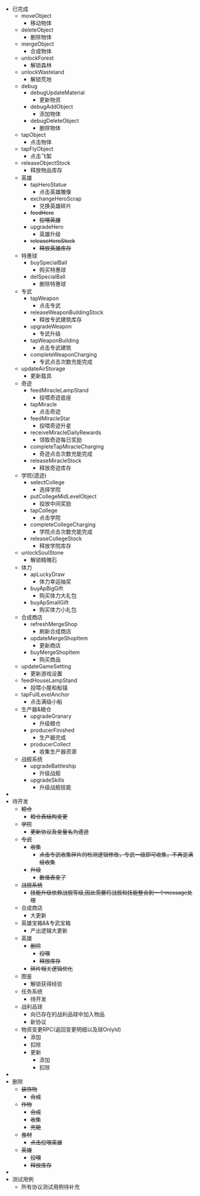 - 已完成
	- moveObject
		- 移动物体
	- deleteObject
		- 删除物体
	- mergeObject
		- 合成物体
	- unlockForest
		- 解锁森林
	- unlockWasteland
		- 解锁荒地
	- debug
		- debugUpdateMaterial
			- 更新物资
		- debugAddObject
			- 添加物体
		- debugDeleteObject
			- 删除物体
	- tapObject
		- 点击物体
	- tapFlyObject
		- 点击飞絮
	- releaseObjectStock
		- 释放物品库存
	- 英雄
		- tapHeroStatue
			- 点击英雄雕像
		- exchangeHeroScrap
			- 兑换英雄碎片
		- <s>feedHero</s>
			- <s>投喂英雄</s>
		- upgradeHero
			- 英雄升级
		- <s>releaseHeroStock</s>
			- <s>释放英雄库存</s>
	- 特惠球
		- buySpecialBall
			- 购买特惠球
		- delSpecialBall
			- 删除特惠球
	- 专武
		- tapWeapon
			- 点击专武
		- releaseWeaponBuildingStock
			- 释放专武建筑库存
		- upgradeWeapon
			- 专武升级
		- tapWeaponBuilding
			- 点击专武建筑
		- completeWeaponCharging
			- 专武点击次数充能完成
	- updateAirStorage
		- 更新载具
	- 奇迹
		- feedMiracleLampStand
			- 投喂奇迹底座
		- tapMiracle
			- 点击奇迹
		- feedMiracleStar
			- 投喂奇迹升星
		- receiveMiracleDailyRewards
			- 领取奇迹每日奖励
		- completeTapMiracleCharging
			- 奇迹点击次数充能完成
		- releaseMiracleStock
			- 释放奇迹库存
	- 学院(遗迹)
		- selectCollege
			- 选择学院
		- putCollegeMidLevelObject
			- 投放中间奖励
		- tapCollege
			- 点击学院
		- completeCollegeCharging
			- 学院点击次数充能完成
		- releaseCollegeStock
			- 释放学院库存
	- unlockSoulStone
		- 解锁精魄石
	- 体力
		- apLuckyDraw
			- 体力幸运抽奖
		- buyApBigGift
			- 购买体力大礼包
		- buyApSmallGift
			- 购买体力小礼包
	- 合成商店
		- refreshMergeShop
			- 刷新合成商店
		- updateMergeShopItem
			- 更新商店
		- buyMergeShopItem
			- 购买商品
	- updateGameSetting
		- 更新游戏设置
	- feedHouseLampStand
		- 投喂小屋和船锚
	- tapFullLevelAnchor
		- 点击满级小船
	- 生产器&粮仓
		- upgradeGranary
			- 升级粮仓
		- producerFinished
			- 生产器完成
		- producerCollect
			- 收集生产器资源
	- 战舰系统
		- upgradeBattleship
			- 升级战舰
		- upgradeSkills
			- 升级战舰技能
-
- 待开发
	- <s>粮仓</s>
		- <s>粮仓表结构变更</s>
	- <s>学院</s>
		- <s>更新协议及变量名为遗迹</s>
	- <s>专武</s>
		- <s>收集</s>
			- <s>点击专武收集碎片的检测逻辑修改，专武一级即可收集，不再是满级收集</s>
		- <s>升级</s>
			- <s>数值表变了</s>
	- <s>战舰系统</s>
		- <s>技能升级依赖战舰等级,因此需要将战舰和技能整合到一个message处理</s>
	- 合成商店
		- 大更新
	- 英雄宝箱&&专武宝箱
		- 产出逻辑大更新
	- 英雄
		- <s>删除</s>
			- <s>投喂</s>
			- <s>释放库存</s>
		- <s>碎片相关逻辑优化</s>
	- 图鉴
		- 解锁获得经验
	- 任务系统
		- 待开发
	- 战利品球
		- 向已存在的战利品球中加入物品
		- 新协议
	- 物资变更RPC(返回变更明细以及球OnlyId)
		- 添加
		- 扣除
		- 更新
			- 添加
			- 扣除
-
- 删除
	- <s>装饰物</s>
		- <s>合成</s>
	- <s>作物</s>
		- <s>合成</s>
		- <s>收集</s>
		- <s>充能</s>
	- <s>食材</s>
		- <s>点击投喂英雄</s>
	- <s>英雄</s>
		- <s>投喂</s>
		- <s>释放库存</s>
-
- 测试用例
	- 所有协议测试用例待补充